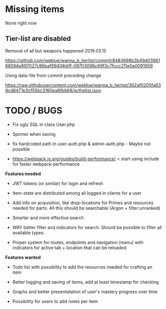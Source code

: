 # Missing items

None right now

## Tier-list are disabled

Removal of all but weapons happened 2019.03.15

https://github.com/weblue/wanna_b_tierlist/commit/8483698b2b49d0396168594e897027c86baf9940#diff-09703098c69f3c7fccc211e0a0091959 

Using data-file from commit preceding change 

https://raw.githubusercontent.com/weblue/wanna_b_tierlist/362af0205fa639cd8471e3cf55bc3160ea8fbb68/js/thelist.json

# TODO / BUGS

- Fix ugly SQL in class User.php

- Spinner when saving

- fix hardcoded path in user-auth.php & admin-auth.php - Maybe not possible

- https://webpack.js.org/guides/build-performance/ < start using include for faster webpack-performance


**Features needed**

- JWT tokens (or similar) for login and refresh

- Item-state are distributed among all logged in clients for a user

- Add info on acquisition, like drop-locations for Primes and resources needed for parts. All this should be searchable (Argon + filter:unranked)

- Smarter and more effective search

- WAY better filter and indicators for search. Should be possible to filter all available types.

- Proper system for routes, endpoints and navigation (menu) with indicators for active tab + location that can be reloaded


**Features wanted**

- Todo list with possibility to add the resources needed for crafting an item

- Better logging and saving of items, add at least timestamp for checking

- Graphs and better presentatation of user's mastery progress over time

- Possibility for users to add notes per item
